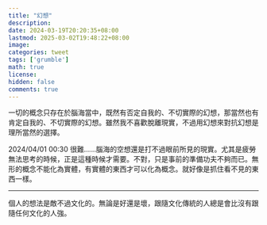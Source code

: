 ```yaml
---
title: "幻想"
description: 
date: 2024-03-19T20:20:35+08:00
lastmod: 2025-03-02T19:48:22+08:00
image: 
categories: tweet
tags: ['grumble']
math: true
license: 
hidden: false
comments: true
---
```


一切的概念只存在於腦海當中，既然有否定自我的、不切實際的幻想，那當然也有肯定自我的、不切實際的幻想。雖然我不喜歡脫離現實，不過用幻想來對抗幻想是理所當然的選擇。

2024/04/01 00:30
很難……腦海的空想還是打不過眼前所見的現實。尤其是疲勞無法思考的時候，正是這種時候才需要。不對，只是事前的準備功夫不夠而已。無形的概念不能化為實體，有實體的東西才可以化為概念。就好像是抓住看不見的東西一樣。

***
個人的想法是敵不過文化的。無論是好還是壞，跟隨文化傳統的人總是會比沒有跟隨任何文化的人強。

